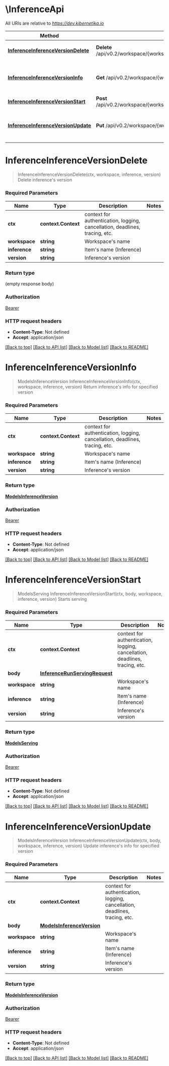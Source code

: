 # \InferenceApi

All URIs are relative to *https://dev.kibernetika.io*

Method | HTTP request | Description
------------- | ------------- | -------------
[**InferenceInferenceVersionDelete**](InferenceApi.md#InferenceInferenceVersionDelete) | **Delete** /api/v0.2/workspace/{workspace}/inference/{inference}/versions/{version} | Delete inference&#39;s version
[**InferenceInferenceVersionInfo**](InferenceApi.md#InferenceInferenceVersionInfo) | **Get** /api/v0.2/workspace/{workspace}/inference/{inference}/versions/{version} | Return inference&#39;s info for specified version
[**InferenceInferenceVersionStart**](InferenceApi.md#InferenceInferenceVersionStart) | **Post** /api/v0.2/workspace/{workspace}/inference/{inference}/versions/{version}/start | Starts serving
[**InferenceInferenceVersionUpdate**](InferenceApi.md#InferenceInferenceVersionUpdate) | **Put** /api/v0.2/workspace/{workspace}/inference/{inference}/versions/{version} | Update inference&#39;s info for specified version


# **InferenceInferenceVersionDelete**
> InferenceInferenceVersionDelete(ctx, workspace, inference, version)
Delete inference's version

### Required Parameters

Name | Type | Description  | Notes
------------- | ------------- | ------------- | -------------
 **ctx** | **context.Context** | context for authentication, logging, cancellation, deadlines, tracing, etc.
  **workspace** | **string**| Workspace&#39;s name | 
  **inference** | **string**| Item&#39;s name (Inference) | 
  **version** | **string**| Inference&#39;s version | 

### Return type

 (empty response body)

### Authorization

[Bearer](../README.md#Bearer)

### HTTP request headers

 - **Content-Type**: Not defined
 - **Accept**: application/json

[[Back to top]](#) [[Back to API list]](../README.md#documentation-for-api-endpoints) [[Back to Model list]](../README.md#documentation-for-models) [[Back to README]](../README.md)

# **InferenceInferenceVersionInfo**
> ModelsInferenceVersion InferenceInferenceVersionInfo(ctx, workspace, inference, version)
Return inference's info for specified version

### Required Parameters

Name | Type | Description  | Notes
------------- | ------------- | ------------- | -------------
 **ctx** | **context.Context** | context for authentication, logging, cancellation, deadlines, tracing, etc.
  **workspace** | **string**| Workspace&#39;s name | 
  **inference** | **string**| Item&#39;s name (Inference) | 
  **version** | **string**| Inference&#39;s version | 

### Return type

[**ModelsInferenceVersion**](models.InferenceVersion.md)

### Authorization

[Bearer](../README.md#Bearer)

### HTTP request headers

 - **Content-Type**: Not defined
 - **Accept**: application/json

[[Back to top]](#) [[Back to API list]](../README.md#documentation-for-api-endpoints) [[Back to Model list]](../README.md#documentation-for-models) [[Back to README]](../README.md)

# **InferenceInferenceVersionStart**
> ModelsServing InferenceInferenceVersionStart(ctx, body, workspace, inference, version)
Starts serving

### Required Parameters

Name | Type | Description  | Notes
------------- | ------------- | ------------- | -------------
 **ctx** | **context.Context** | context for authentication, logging, cancellation, deadlines, tracing, etc.
  **body** | [**InferenceRunServingRequest**](InferenceRunServingRequest.md)|  | 
  **workspace** | **string**| Workspace&#39;s name | 
  **inference** | **string**| Item&#39;s name (Inference) | 
  **version** | **string**| Inference&#39;s version | 

### Return type

[**ModelsServing**](models.Serving.md)

### Authorization

[Bearer](../README.md#Bearer)

### HTTP request headers

 - **Content-Type**: Not defined
 - **Accept**: application/json

[[Back to top]](#) [[Back to API list]](../README.md#documentation-for-api-endpoints) [[Back to Model list]](../README.md#documentation-for-models) [[Back to README]](../README.md)

# **InferenceInferenceVersionUpdate**
> ModelsInferenceVersion InferenceInferenceVersionUpdate(ctx, body, workspace, inference, version)
Update inference's info for specified version

### Required Parameters

Name | Type | Description  | Notes
------------- | ------------- | ------------- | -------------
 **ctx** | **context.Context** | context for authentication, logging, cancellation, deadlines, tracing, etc.
  **body** | [**ModelsInferenceVersion**](ModelsInferenceVersion.md)|  | 
  **workspace** | **string**| Workspace&#39;s name | 
  **inference** | **string**| Item&#39;s name (Inference) | 
  **version** | **string**| Inference&#39;s version | 

### Return type

[**ModelsInferenceVersion**](models.InferenceVersion.md)

### Authorization

[Bearer](../README.md#Bearer)

### HTTP request headers

 - **Content-Type**: Not defined
 - **Accept**: application/json

[[Back to top]](#) [[Back to API list]](../README.md#documentation-for-api-endpoints) [[Back to Model list]](../README.md#documentation-for-models) [[Back to README]](../README.md)


